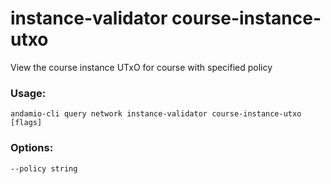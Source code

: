 # instance-validator course-instance-utxo
View the course instance UTxO for course with specified policy

### Usage:
```
andamio-cli query network instance-validator course-instance-utxo [flags]

```

### Options:
```
--policy string
```

